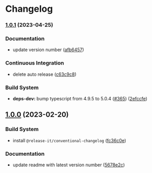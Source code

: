 # Changelog

### [1.0.1](https://github.com/boyum/pack-h5p-action/compare/v1.0.0...v1.0.1) (2023-04-25)


### Documentation

* update version number ([afb6457](https://github.com/boyum/pack-h5p-action/commit/afb645710dec2f8f24319ccdc4ccb3fb17a432c3))


### Continuous Integration

* delete auto release ([c63c9c8](https://github.com/boyum/pack-h5p-action/commit/c63c9c8c8b80d713c58cc45a75dfc158c671a326))


### Build System

* **deps-dev:** bump typescript from 4.9.5 to 5.0.4 ([#365](https://github.com/boyum/pack-h5p-action/issues/365)) ([2efccfe](https://github.com/boyum/pack-h5p-action/commit/2efccfe050b5165234d0656a52cda840bcc9d87a))

## [1.0.0](https://github.com/boyum/pack-h5p-action/compare/v0.0.2...v1.0.0) (2023-02-20)


### Build System

* install `@release-it/conventional-changelog` ([fc36c0e](https://github.com/boyum/pack-h5p-action/commit/fc36c0eaa01012468e2358809ca8a6a02a3ed5d7))


### Documentation

* update readme with latest version number ([5678e2c](https://github.com/boyum/pack-h5p-action/commit/5678e2c9d8d1989e8c0d82d3635180ddb53e1872))